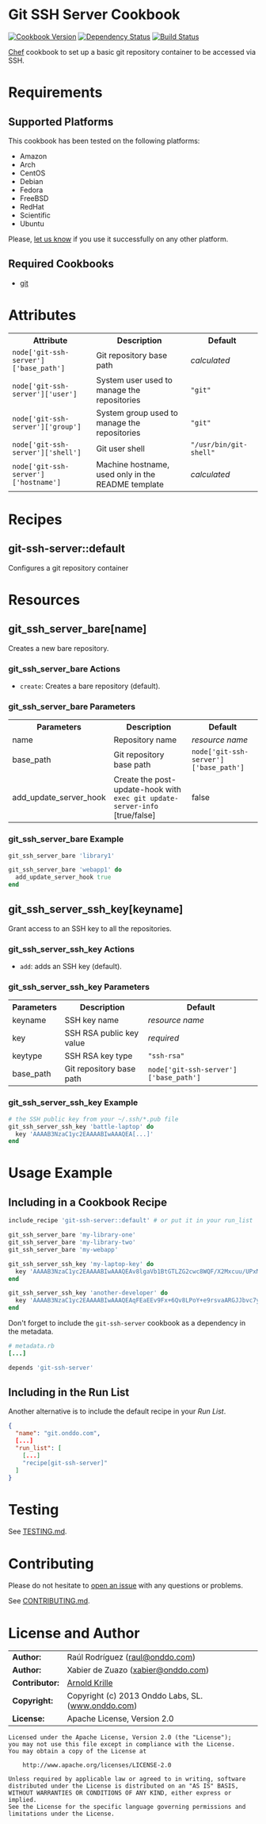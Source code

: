 Git SSH Server Cookbook
=======================
[![Cookbook Version](https://img.shields.io/cookbook/v/git-ssh-server.svg?style=flat)](https://supermarket.chef.io/cookbooks/git-ssh-server)
[![Dependency Status](http://img.shields.io/gemnasium/onddo/git-ssh-server-cookbook.svg?style=flat)](https://gemnasium.com/onddo/git-ssh-server-cookbook)
[![Build Status](http://img.shields.io/travis/onddo/git-ssh-server-cookbook.svg?style=flat)](https://travis-ci.org/onddo/git-ssh-server-cookbook)

[Chef](https://www.chef.io/) cookbook to set up a basic git repository container to be accessed via SSH.

Requirements
============

## Supported Platforms

This cookbook has been tested on the following platforms:

* Amazon
* Arch
* CentOS
* Debian
* Fedora
* FreeBSD
* RedHat
* Scientific
* Ubuntu

Please, [let us know](https://github.com/onddo/git-ssh-server-cookbook/issues/new?title=I%20have%20used%20it%20successfully%20on%20...) if you use it successfully on any other platform.

## Required Cookbooks

* [git](https://supermarket.chef.io/cookbooks/git)

Attributes
==========

<table>
  <tr>
    <th>Attribute</th>
    <th>Description</th>
    <th>Default</th>
  </tr>
  <tr>
    <td><code>node['git-ssh-server']['base_path']</code></td>
    <td>Git repository base path</td>
    <td><em>calculated</em></td>
  </tr>
  <tr>
    <td><code>node['git-ssh-server']['user']</code></td>
    <td>System user used to manage the repositories</td>
    <td><code>"git"</code></td>
  </tr>
  <tr>
    <td><code>node['git-ssh-server']['group']</code></td>
    <td>System group used to manage the repositories</td>
    <td><code>"git"</code></td>
  </tr>
  <tr>
    <td><code>node['git-ssh-server']['shell']</code></td>
    <td>Git user shell</td>
    <td><code>"/usr/bin/git-shell"</code></td>
  </tr>
  <tr>
    <td><code>node['git-ssh-server']['hostname']</code></td>
    <td>Machine hostname, used only in the README template</td>
    <td><em>calculated</em></td>
  </tr>
</table>

Recipes
=======

## git-ssh-server::default

Configures a git repository container

Resources
=========

## git_ssh_server_bare[name]

Creates a new bare repository.

### git_ssh_server_bare Actions

* `create`: Creates a bare repository (default).

### git_ssh_server_bare Parameters

<table>
  <tr>
    <th>Parameters</th>
    <th>Description</th>
    <th>Default</th>
  </tr>
  <tr>
    <td>name</td>
    <td>Repository name</td>
    <td><em>resource name</em></td>
  </tr>
  <tr>
    <td>base_path</td>
    <td>Git repository base path</td>
    <td><code>node['git-ssh-server']['base_path']</code></td>
  </tr>
  <tr>
    <td>add_update_server_hook</td>
    <td>Create the post-update-hook with <code>exec git update-server-info</code> [true/false]</td>
    <td>false</td>
  </tr>
</table>

### git_ssh_server_bare Example

```ruby
git_ssh_server_bare 'library1'

git_ssh_server_bare 'webapp1' do
  add_update_server_hook true
end
```

## git_ssh_server_ssh_key[keyname]

Grant access to an SSH key to all the repositories.

### git_ssh_server_ssh_key Actions

* `add`: adds an SSH key (default).

### git_ssh_server_ssh_key Parameters

<table>
  <tr>
    <th>Parameters</th>
    <th>Description</th>
    <th>Default</th>
  </tr>
  <tr>
    <td>keyname</td>
    <td>SSH key name</td>
    <td><em>resource name</em></td>
  </tr>
  <tr>
    <td>key</td>
    <td>SSH RSA public key value</td>
    <td><em>required</em></td>
  </tr>
  <tr>
    <td>keytype</td>
    <td>SSH RSA key type</td>
    <td><code>"ssh-rsa"</code></td>
  </tr>
  <tr>
    <td>base_path</td>
    <td>Git repository base path</td>
    <td><code>node['git-ssh-server']['base_path']</code></td>
  </tr>
</table>

### git_ssh_server_ssh_key Example

```ruby
# the SSH public key from your ~/.ssh/*.pub file
git_ssh_server_ssh_key 'battle-laptop' do
  key 'AAAAB3NzaC1yc2EAAAABIwAAAQEA[...]'
end
```

Usage Example
=============

## Including in a Cookbook Recipe

```ruby
include_recipe 'git-ssh-server::default' # or put it in your run_list

git_ssh_server_bare 'my-library-one'
git_ssh_server_bare 'my-library-two'
git_ssh_server_bare 'my-webapp'

git_ssh_server_ssh_key 'my-laptop-key' do
  key 'AAAAB3NzaC1yc2EAAAABIwAAAQEAv8lgaVb1BtGTLZG2cwc8WQF/X2Mxcuu/UPxN3yT6VQuFa6zl/LbSMND9OADS6ULw6p0hnWPnRDA8rSJvdcYO7pTSJOclScEuIMm4Nx8c3uhfePF/o39QPhH3WAyee/SFDay430Y11W5ZuOXuZ7Wb2PQEPUaQxs9k/MUHjIIcNLS7qG/FP5IGAb0df9KkAnSGXTgZ/Z9Xh+4mAkoBkXIr99oZsphF/PcxcVQfq4V6dTg81LUPLfaSj6U8gXmjRpRYNgk5uEdci7loKDmv1EPKhzwsJIEp9wxpAJqel5sezHaYN5w3zplbr7UY1+YuEBn2jnYhzbdBZcVDmL1D5F/G+Q=='
end

git_ssh_server_ssh_key 'another-developer' do
  key 'AAAAB3NzaC1yc2EAAAABIwAAAQEAqFEaEEv9Fx+6Qv8LPoY+e9rsvaARGJJbvc7y2Tl73zoA6rB7VTxqoyV6mhG+ozRiB4i5g5andBCSDjDXPS0ycUQmiR2OrLZDUpf3uUhaeOO1SFjIbUyFdqy1MBkcmkDzBtXJ/qgn/ydUX59lT00AoPY4URVMt13uaI6GCWrsxRFX+Hxk5prVjoUqJQ7iSidXJ9CHksKTamgn3Ywc9w1MMYcegB+NVg0GsHDZMyq1PxFKGtqNS2PriQfoUrva76rolTej2rbnyH9drZZNi8lsxZ/Xi8ObjT68gc3OfswA64DRhQuN+aQT4bBK1xU+2AE88P9L2LSEYkekTzt7CElqrw=='
end

```

Don't forget to include the `git-ssh-server` cookbook as a dependency in the metadata.

```ruby
# metadata.rb
[...]

depends 'git-ssh-server'
```

## Including in the Run List

Another alternative is to include the default recipe in your *Run List*.

```json
{
  "name": "git.onddo.com",
  [...]
  "run_list": [
    [...]
    "recipe[git-ssh-server]"
  ]
}
```

Testing
=======

See [TESTING.md](https://github.com/onddo/git-ssh-server-cookbook/blob/master/TESTING.md).

Contributing
============

Please do not hesitate to [open an issue](https://github.com/onddo/git-ssh-server-cookbook/issues/new) with any questions or problems.

See [CONTRIBUTING.md](https://github.com/onddo/git-ssh-server-cookbook/blob/master/CONTRIBUTING.md).

License and Author
=====================

|                      |                                          |
|:---------------------|:-----------------------------------------|
| **Author:**          | Raúl Rodríguez (<raul@onddo.com>)
| **Author:**          | Xabier de Zuazo (<xabier@onddo.com>)
| **Contributor:**     | [Arnold Krille](https://github.com/kampfschlaefer)
| **Copyright:**       | Copyright (c) 2013 Onddo Labs, SL. (www.onddo.com)
| **License:**         | Apache License, Version 2.0

    Licensed under the Apache License, Version 2.0 (the "License");
    you may not use this file except in compliance with the License.
    You may obtain a copy of the License at
    
        http://www.apache.org/licenses/LICENSE-2.0
    
    Unless required by applicable law or agreed to in writing, software
    distributed under the License is distributed on an "AS IS" BASIS,
    WITHOUT WARRANTIES OR CONDITIONS OF ANY KIND, either express or implied.
    See the License for the specific language governing permissions and
    limitations under the License.
